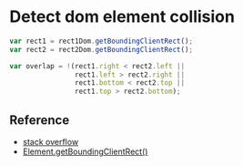 # Detect dom element collision

```javascript
var rect1 = rect1Dom.getBoundingClientRect();
var rect2 = rect2Dom.getBoundingClientRect();

var overlap = !(rect1.right < rect2.left || 
                rect1.left > rect2.right || 
                rect1.bottom < rect2.top || 
                rect1.top > rect2.bottom);
```

## Reference

* [stack overflow](https://stackoverflow.com/questions/12066870/how-to-check-if-an-element-is-overlapping-other-elements)
* [Element.getBoundingClientRect()](https://developer.mozilla.org/en-US/docs/Web/API/Element/getBoundingClientRect)